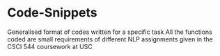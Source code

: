 # Code-Snippets
Generalised format of codes written for a specific task
All the functions coded are small requirements of different NLP assignments given in the CSCI 544 coursework at USC
